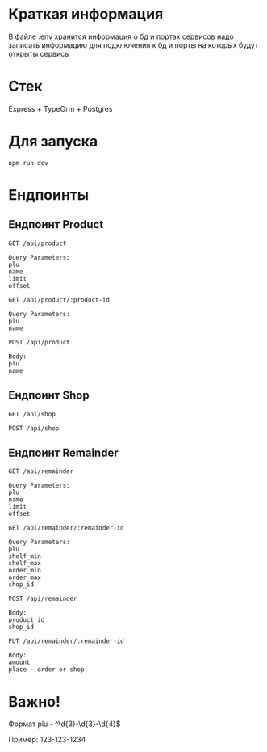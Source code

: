 # Краткая информация

В файле .env хранится информация о бд и портах сервисов надо записать информацию для подключения к бд и порты на которых будут открыты сервисы

# Стек

Express + TypeOrm + Postgres

# Для запуска

```
npm run dev
```

# Ендпоинты

## Ендпоинт Product

```
GET /api/product

Query Parameters:
plu
name
limit
offset
```

```
GET /api/product/:product-id

Query Parameters:
plu
name
```

```
POST /api/product

Body:
plu
name
```

## Ендпоинт Shop

```
GET /api/shop
```

```
POST /api/shop
```

## Ендпоинт Remainder

```
GET /api/remainder

Query Parameters:
plu
name
limit
offset
```

```
GET /api/remainder/:remainder-id

Query Parameters:
plu
shelf_min
shelf_max
order_min
order_max
shop_id
```

```
POST /api/remainder

Body:
product_id
shop_id
```

```
PUT /api/remainder/:remainder-id

Body:
amount
place - order or shop
```

# Важно!

Формат plu - ^\d{3}-\d{3}-\d{4}$

Пример: 123-123-1234
